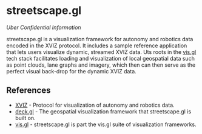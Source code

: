 # streetscape.gl

*Uber Confidential Information*

streetscape.gl is a visualization framework for autonomy and robotics data encoded in the XVIZ protocol. It includes a sample reference application that lets users visualize dynamic, streamed XVIZ data. Uts roots in the [vis.gl](http://vis.gl) tech stack facilitates loading and visualization of local geospatial data such as point clouds, lane graphs and imagery, which then can then serve as the perfect visual back-drop for the dynamic XVIZ data.

## References

* [XVIZ](http://xviz.org) - Protocol for visualization of autonomy and robotics data.
* [deck.gl](http://deck.gl) - The geospatial visualization framework that streetscape.gl is built on.
* [vis.gl](http://vis.gl) - streetscape.gl is part the vis.gl suite of visualization frameworks.
